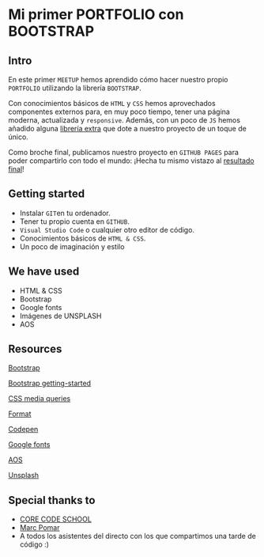 # Mi primer PORTFOLIO con BOOTSTRAP

## Intro

En este primer `MEETUP` hemos aprendido cómo hacer nuestro propio `PORTFOLIO` utilizando la librería `BOOTSTRAP`. 

Con conocimientos básicos de `HTML` y `CSS` hemos aprovechados componentes externos para, en muy poco tiempo, tener una página moderna, actualizada y `responsive`. Además, con un poco de `JS` hemos añadido alguna [librería extra](https://michalsnik.github.io/aos/) que dote a nuestro proyecto de un toque de único.

Como broche final, publicamos nuestro proyecto en `GITHUB PAGES` para poder compartirlo con todo el mundo: ¡Hecha tu mismo vistazo al [resultado final](https://amargopastor.github.io/mp-bootstrap-portfolio/)!

## Getting started

- Instalar `GIT`en tu ordenador.
- Tener tu propio cuenta en `GITHUB`.
- `Visual Studio Code` o cualquier otro editor de código.
- Conocimientos básicos de `HTML & CSS`.
- Un poco de imaginación y estilo

## We have used

- HTML & CSS
- Bootstrap
- Google fonts
- Imágenes de UNSPLASH
- AOS

## Resources
[Bootstrap](https://getbootstrap.com/)

[Bootstrap getting-started](https://getbootstrap.com/docs/5.0/getting-started/introduction/)

[CSS media queries](https://developer.mozilla.org/es/docs/Web/CSS/Media_Queries/Using_media_queries)

[Format](https://www.freeformatter.com/html-escape.html#ad-output)

[Codepen](https://codepen.io/trending)

[Google fonts](https://fonts.google.com/)

[AOS](https://michalsnik.github.io/aos/)

[Unsplash](https://unsplash.com/)

## Special thanks to

- [CORE CODE SCHOOL](https://www.corecode.school/)
- [Marc Pomar](https://github.com/boyander)
- A todos los asistentes del directo con los que compartimos una tarde de código :)
